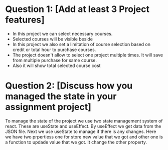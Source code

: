 # Question 1: [Add at least 3 Project features]

- In this project we can select necessary courses.
- Selected courses will be visible beside
- In this project we also set a limitation of course selection based on credit or total hour to purchase courses.
- The project doesn't allow to select one project multiple times. It will save from multiple purchase for same course.
- Also it will show total selected course cost

# Question 2: [Discuss how you managed the state in your assignment project]

To manage the state of the project we use two state management system of react. These are useState and useEffect. By useEffect we get data from the JSON file. Next we use useState to manage if there is any changes. Here we have two prpertiess one for store new value that we got and other one is a function to updade value that we got. It change the other property.